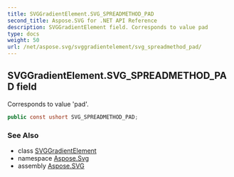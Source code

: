 ```yaml
---
title: SVGGradientElement.SVG_SPREADMETHOD_PAD
second_title: Aspose.SVG for .NET API Reference
description: SVGGradientElement field. Corresponds to value pad
type: docs
weight: 50
url: /net/aspose.svg/svggradientelement/svg_spreadmethod_pad/
---
```

## SVGGradientElement.SVG_SPREADMETHOD_PAD field

Corresponds to value 'pad'.

```csharp
public const ushort SVG_SPREADMETHOD_PAD;
```

### See Also

* class [SVGGradientElement](../)
* namespace [Aspose.Svg](../../../aspose.svg/)
* assembly [Aspose.SVG](../../../)
